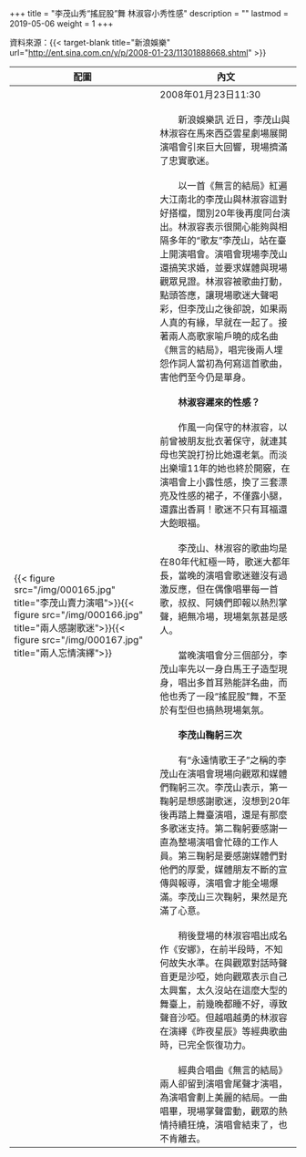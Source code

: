 +++
title = "李茂山秀“搖屁股”舞 林淑容小秀性感"
description = ""
lastmod = 2019-05-06
weight = 1
+++

資料來源：{{< target-blank title="新浪娛樂" url="http://ent.sina.com.cn/y/p/2008-01-23/11301888668.shtml" >}}

配圖  | 內文 
--------------|-------
{{< figure src="/img/000165.jpg" title="李茂山賣力演唱">}}{{< figure src="/img/000166.jpg" title="兩人感謝歌迷">}}{{< figure src="/img/000167.jpg" title="兩人忘情演繹">}}|2008年01月23日11:30<br><br>　　新浪娛樂訊 近日，李茂山與林淑容在馬來西亞雲星劇場展開演唱會引來巨大回響，現場擠滿了忠實歌迷。<br><br>　　以一首《無言的結局》紅遍大江南北的李茂山與林淑容這對好搭檔，闊別20年後再度同台演出。林淑容表示很開心能夠與相隔多年的“歌友”李茂山，站在臺上開演唱會。演唱會現場李茂山還搞笑求婚，並要求媒體與現場觀眾見證。林淑容被歌曲打動，點頭答應，讓現場歌迷大聲喝彩，但李茂山之後卻說，如果兩人真的有緣，早就在一起了。接著兩人高歌家喻戶曉的成名曲《無言的結局》，唱完後兩人埋怨作詞人當初為何寫這首歌曲，害他們至今仍是單身。<br><br>　　<b>林淑容遲來的性感？</b><br><br>　　作風一向保守的林淑容，以前曾被朋友批衣著保守，就連其母也笑說打扮比她還老氣。而淡出樂壇11年的她也終於開竅，在演唱會上小露性感，換了三套漂亮及性感的裙子，不僅露小腿，還露出香肩！歌迷不只有耳福還大飽眼福。<br><br>　　李茂山、林淑容的歌曲均是在80年代紅極一時，歌迷大都年長，當晚的演唱會歌迷雖沒有過激反應，但在偶像唱畢每一首歌，叔叔、阿姨們即報以熱烈掌聲，絕無冷場，現場氣氛甚是感人。<br><br>　　當晚演唱會分三個部分，李茂山率先以一身白馬王子造型現身，唱出多首耳熟能詳名曲，而他也秀了一段“搖屁股”舞，不至於有型但也搞熱現場氣氛。<br><br>　　<b>李茂山鞠躬三次</b><br><br>　　有“永遠情歌王子”之稱的李茂山在演唱會現場向觀眾和媒體們鞠躬三次。李茂山表示，第一鞠躬是想感謝歌迷，沒想到20年後再踏上舞臺演唱，還是有那麼多歌迷支持。第二鞠躬要感謝一直為整場演唱會忙碌的工作人員。第三鞠躬是要感謝媒體們對他們的厚愛，媒體朋友不斷的宣傳與報導，演唱會才能全場爆滿。李茂山三次鞠躬，果然是充滿了心意。<br><br>　　稍後登場的林淑容唱出成名作《安娜》，在前半段時，不知何故失水準。在與觀眾對話時聲音更是沙啞，她向觀眾表示自己太興奮，太久沒站在這麼大型的舞臺上，前幾晚都睡不好，導致聲音沙啞。但越唱越勇的林淑容在演繹《昨夜星辰》等經典歌曲時，已完全恢復功力。<br><br>　　經典合唱曲《無言的結局》兩人卻留到演唱會尾聲才演唱，為演唱會劃上美麗的結局。一曲唱畢，現場掌聲雷動，觀眾的熱情持續狂燒，演唱會結束了，也不肯離去。


